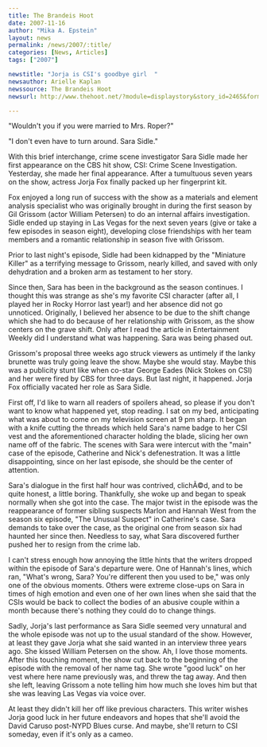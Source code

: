 ```yaml
---
title: The Brandeis Hoot 
date: 2007-11-16
author: "Mika A. Epstein"
layout: news
permalink: /news/2007/:title/
categories: [News, Articles]
tags: ["2007"]

newstitle: "Jorja is CSI's goodbye girl  "
newsauthor: Arielle Kaplan  
newssource: The Brandeis Hoot  
newsurl: http://www.thehoot.net/?module=displaystory&story_id=2465&format=html 

---
```

"Wouldn't you if you were married to Mrs. Roper?"

"I don't even have to turn around. Sara Sidle."

With this brief interchange, crime scene investigator Sara Sidle made her first appearance on the CBS hit show, CSI: Crime Scene Investigation. Yesterday, she made her final appearance. After a tumultuous seven years on the show, actress Jorja Fox finally packed up her fingerprint kit.

Fox enjoyed a long run of success with the show as a materials and element analysis specialist who was originally brought in during the first season by Gil Grissom (actor William Petersen) to do an internal affairs investigation. Sidle ended up staying in Las Vegas for the next seven years (give or take a few episodes in season eight), developing close friendships with her team members and a romantic relationship in season five with Grissom.

Prior to last night's episode, Sidle had been kidnapped by the "Miniature Killer" as a terrifying message to Grissom, nearly killed, and saved with only dehydration and a broken arm as testament to her story.

Since then, Sara has been in the background as the season continues. I thought this was strange as she's my favorite CSI character (after all, I played her in Rocky Horror last year!) and her absence did not go unnoticed. Originally, I believed her absence to be due to the shift change which she had to do because of her relationship with Grissom, as the show centers on the grave shift. Only after I read the article in Entertainment Weekly did I understand what was happening. Sara was being phased out.

Grissom's proposal three weeks ago struck viewers as untimely if the lanky brunette was truly going leave the show. Maybe she would stay. Maybe this was a publicity stunt like when co-star George Eades (Nick Stokes on CSI) and her were fired by CBS for three days. But last night, it happened. Jorja Fox officially vacated her role as Sara Sidle.

First off, I'd like to warn all readers of spoilers ahead, so please if you don't want to know what happened yet, stop reading. I sat on my bed, anticipating what was about to come on my television screen at 9 pm sharp. It began with a knife cutting the threads which held Sara's name badge to her CSI vest and the aforementioned character holding the blade, slicing her own name off of the fabric. The scenes with Sara were intercut with the "main" case of the episode, Catherine and Nick's defenestration. It was a little disappointing, since on her last episode, she should be the center of attention.

Sara's dialogue in the first half hour was contrived, clichÃ©d, and to be quite honest, a little boring. Thankfully, she woke up and began to speak normally when she got into the case. The major twist in the episode was the reappearance of former sibling suspects Marlon and Hannah West from the season six episode, "The Unusual Suspect" in Catherine's case. Sara demands to take over the case, as the original one from season six had haunted her since then. Needless to say, what Sara discovered further pushed her to resign from the crime lab.

I can't stress enough how annoying the little hints that the writers dropped within the episode of Sara's departure were. One of Hannah's lines, which ran, "What's wrong, Sara? You're different then you used to be," was only one of the obvious moments. Others were extreme close-ups on Sara in times of high emotion and even one of her own lines when she said that the CSIs would be back to collect the bodies of an abusive couple within a month because there's nothing they could do to change things.

Sadly, Jorja's last performance as Sara Sidle seemed very unnatural and the whole episode was not up to the usual standard of the show. However, at least they gave Jorja what she said wanted in an interview three years ago. She kissed William Petersen on the show. Ah, I love those moments. After this touching moment, the show cut back to the beginning of the episode with the removal of her name tag. She wrote "good luck" on her vest where here name previously was, and threw the tag away. And then she left, leaving Grissom a note telling him how much she loves him but that she was leaving Las Vegas via voice over.

At least they didn't kill her off like previous characters. This writer wishes Jorja good luck in her future endeavors and hopes that she'll avoid the David Caruso post-NYPD Blues curse. And maybe, she'll return to CSI someday, even if it's only as a cameo.  
